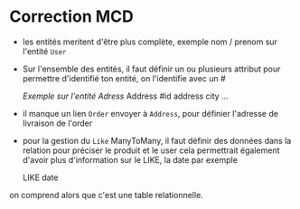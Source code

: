 # Correction MCD

- les entités meritent d'être plus complète, exemple nom / prenom sur l'entité `User`
- Sur l'ensemble des entités, il faut définir un ou plusieurs attribut pour permettre d'identifié ton entité, on l'identifie avec un #


    *Exemple sur l'entité Adress*
    Address
        #id
        address
        city
        ...

- il manque un lien `Order` envoyer à `Address`, pour définier l'adresse de livraison de l'order
- pour la gestion du `Like` ManyToMany, il faut définir des données dans la relation pour préciser le produit et le user
cela permettrait également d'avoir plus d'information sur le LIKE, la date par exemple
    

    LIKE
        date

on comprend alors que c'est une table relationnelle.
